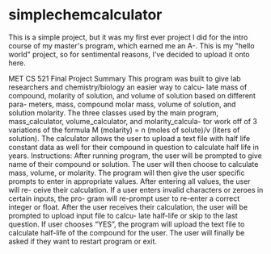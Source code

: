 # simplechemcalculator

This is a simple project, but it was my first ever project I did for the intro course of my master's program, which earned me an A-. This is my "hello world" project, so for sentimental reasons, I've decided to upload it onto here. 

MET CS 521 Final Project 
Summary
This program was built to give lab researchers and chemistry/biology an easier way to calcu- late mass of compound, molarity of solution, and volume of solution based on different para- meters, mass, compound molar mass, volume of solution, and solution molarity. The three classes used by the main program, mass_calculator, volume_calculator, and molarity_calcula- tor work off of 3 variations of the formula M (molarity) = n (moles of solute)/v (liters of solution). The calculator allows the user to upload a text file with half life constant data as well for their compound in question to calculate half life in years.
Instructions:
After running program, the user will be prompted to give name of their compound or solution. The user will then choose to calculate mass, volume, or molarity. The program will then give the user specific prompts to enter in appropriate values. After entering all values, the user will re- ceive their calculation. If a user enters invalid characters or zeroes in certain inputs, the pro- gram will re-prompt user to re-enter a correct integer or float.
After the user receives their calculation, the user will be prompted to upload input file to calcu- late half-life or skip to the last question. If user chooses “YES”, the program will upload the text file to calculate half-life of the compound for the user. The user will finally be asked if they want to restart program or exit.

